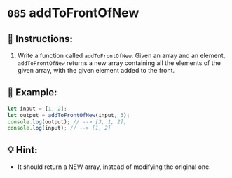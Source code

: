 # `085` addToFrontOfNew

## 📝 Instructions: 

1. Write a function called `addToFrontOfNew`. Given an array and an element, `addToFrontOfNew` returns a new array containing all the elements of the given array, with the given element added to the front.

## 📎 Example:

```js
let input = [1, 2];
let output = addToFrontOfNew(input, 3);
console.log(output); // --> [3, 1, 2];
console.log(input); // --> [1, 2]
```

## 💡 Hint:

+ It should return a NEW array, instead of modifying the original one.
